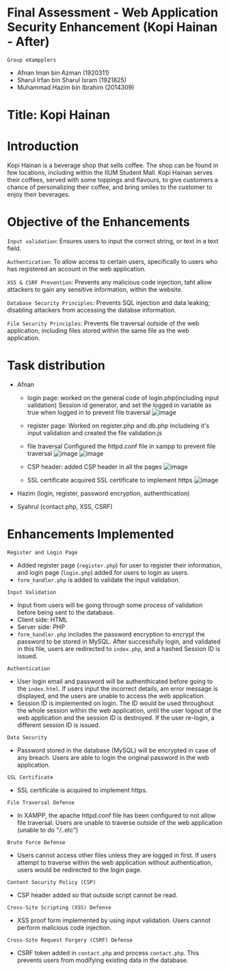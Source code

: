 # Final Assessment - Web Application Security Enhancement (Kopi Hainan - After)

`Group eXampplers`
- Afnan Iman bin Azman (1920311)
- Sharul Irfan bin Sharul Isram (1921825)
- Muhammad Hazim bin Ibrahim (2014309)

# Title: Kopi Hainan
# Introduction
Kopi Hainan is a beverage shop that sells coffee. The shop can be found in few locations, including within the IIUM Student Mall. Kopi Hainan serves their coffees, served with some toppings and flavours, to give customers a chance of personalizing their coffee, and bring smiles to the customer to enjoy their beverages.

# Objective of the Enhancements
`Input validation`: Ensures users to input the correct string, or text in a text field.

`Authentication`: To allow access to certain users, specifically to users who has registered an account in the web application.

`XSS & CSRF Prevention`: Prevents any malicious code injection, taht allow attackers to gain any sensitive information, within the website.

`Database Security Principles`: Prevents SQL injection and data leaking; disabling attackers from accessing the databse information.

`File Security Principles`: Prevents file traversal outside of the web application, including files stored within the same file as the web application.

# Task distribution
- Afnan
    - login page:
      worked on the general code of login.php(including input validation) Session id generator, and set the logged in variable as true when logged in to prevent file traversal
      ![image](https://github.com/afnnnnn/kopihainan_after/assets/103879224/f9cc93b3-b1b3-4956-bb57-7157baf5a863)

    - register page:
      Worked on register.php and db.php includeing it's input validation and created the file validation.js
    - file traversal
      Configured the httpd.conf file in xampp to prevent file traversal
      ![image](https://github.com/afnnnnn/kopihainan_after/assets/103879224/4575c40f-a037-4982-9a93-7e3ec637dff9)
      ![image](https://github.com/afnnnnn/kopihainan_after/assets/103879224/18074496-9081-4b1a-a6e8-f82273a2e036)

    - CSP header:
      added CSP header in all the pages
      ![image](https://github.com/afnnnnn/kopihainan_after/assets/103879224/645b2984-8690-4eec-ad45-5f248065f82d)

    - SSL certificate
      acquired SSL certificate to implement https
      ![image](https://github.com/afnnnnn/kopihainan_after/assets/103879224/c62298aa-65b4-43f1-844d-a4a4e6241c17)

- Hazim (login, register, password encryption, authenthication)
- Syahrul (contact.php, XSS, CSRF)

# Enhancements Implemented
`Register and Login Page`
- Added register page (`register.php`) for user to register their information, and login page (`login.php`) added for users to login as users.
 - `form_handler.php` is added to validate the input validation.

`Input Validation`
- Input from users will be going through some process of validation before being sent to the database.
 - Client side: HTML
 - Server side: PHP
- `form_handler.php` includes the password encryption to encrypt the password to be stored in MySQL. After successfully login, and validated in this file, users are redirected to `index.php`, and a hashed Session ID is issued.

`Authentication`
- User login email and password will be authenthicated before going to the `index.html`. If users input the incorrect details, am error message is displayed, and the users are unable to access the web application.
- Session ID is implemented on login. The ID would be used throughout the whole session within the web application, until the user logout of the web application and the session ID is destroyed. If the user re-login, a different session ID is issued.

`Data Security`
- Password stored in the database (MySQL) will be encrypted in case of any breach. Users are able to login the original password in the web application.

`SSL Certificate`
- SSL certificate is acquired to implement https.

`File Traversal Defense`
- In XAMPP, the apache httpd.conf file has been configured to not allow file traversal. Users are unable to traverse outside of the web application (unable to do "/..etc")

`Brute Force Defense`
- Users cannot access other files unless they are logged in first. If users attempt to traverse within the web application without authentication, users would be redirected to the login page.

`Content Security Policy (CSP)`
- CSP header added so that outside script cannot be read.

 `Cross-Site Scripting (XSS) Defense`
- XSS proof form implemented by using input validation. Users cannot perform malicious code injection.

 `Cross-Site Request Forgery (CSRF) Defense`
- CSRF token added in `contact.php` and process `contact.php`. This prevents users from modifying existing data in the database.
